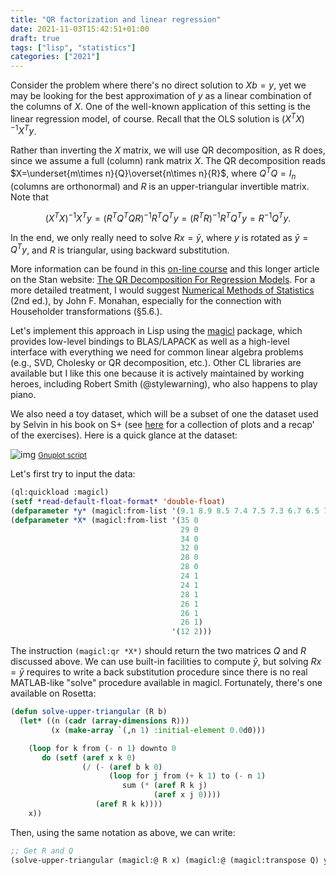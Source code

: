 ```yaml
---
title: "QR factorization and linear regression"
date: 2021-11-03T15:42:51+01:00
draft: true
tags: ["lisp", "statistics"]
categories: ["2021"]
---
```


Consider the problem where there's no direct solution to $Xb = y$, yet we may be looking for the best approximation of $y$ as a linear combination of the columns of $X$. One of the well-known application of this setting is the linear regression model, of course. Recall that the OLS solution is $\left(X^TX\right)^{-1}X^Ty$.

Rather than inverting the $X$ matrix, we will use QR decomposition, as R does, since we assume a full (column) rank matrix $X$. The QR decomposition reads $X=\underset{m\times n}{Q}\overset{n\times n}{R}$, where $Q^TQ=I_n$ (columns are orthonormal) and $R$ is an upper-triangular invertible matrix. Note that

$$ \left(X^TX\right)^{-1}X^Ty = \left(R^TQ^TQR\right)^{-1}R^TQ^Ty = \left(R^TR\right)^{-1}R^TQ^Ty = R^{-1}Q^Ty. $$

In the end, we only really need to solve $Rx = \bar y$, where $y$ is rotated as $\bar y = Q^Ty$, and $R$ is triangular, using backward substitution.

More information can be found in this [on-line course](https://inst.eecs.berkeley.edu/~ee127/sp21/livebook/l_ols_ls_def.html) and this longer article on the Stan website: [The QR Decomposition For Regression Models](https://mc-stan.org/users/documentation/case-studies/qr_regression.html). For a more detailed treatment, I would suggest [Numerical Methods of Statistics](https://www4.stat.ncsu.edu/~monahan/nmos2/toc.html) (2nd ed.), by John F. Monahan, especially for the connection with Householder transformations (§5.6.).

Let's implement this approach in Lisp using the [magicl](https://github.com/quil-lang/magicl) package, which provides low-level bindings to BLAS/LAPACK as well as a high-level interface with everything we need for common linear algebra problems (e.g., SVD, Cholesky or QR decomposition, etc.). Other CL libraries are available but I like this one because it is actively maintained by working heroes, including Robert Smith (@stylewarning), who also happens to play piano.

We also need a toy dataset, which will be a subset of one the dataset used by Selvin in his book on S+ (see [here](https://aliquote.org/pub/MABMUSPlus/) for a collection of plots and a recap' of the exercises). Here is a quick glance at the dataset:

![img](/img/selvin-reg.png)
<small>[Gnuplot script](/img/selvin-reg.gp)</small>

Let's first try to input the data:

```lisp
(ql:quickload :magicl)
(setf *read-default-float-format* 'double-float)
(defparameter *y* (magicl:from-list '(9.1 8.9 8.5 7.4 7.5 7.3 6.7 6.5 7.2 6.5 6.6 7.1) '(12 1)))
(defparameter *X* (magicl:from-list '(35 0
                                      29 0
                                      34 0
                                      32 0
                                      28 0
                                      28 0
                                      24 1
                                      24 1
                                      28 1
                                      26 1
                                      26 1
                                      26 1)
                                    '(12 2)))
```

The instruction `(magicl:qr *X*)` should return the two matrices $Q$ and $R$ discussed above. We can use built-in facilities to compute $\bar y$, but solving $Rx = \bar y$ requires to write a back substitution procedure since there is no real MATLAB-like "solve" procedure available in magicl. Fortunately, there's one available on Rosetta:

```lisp
(defun solve-upper-triangular (R b)
  (let* ((n (cadr (array-dimensions R)))
         (x (make-array `(,n 1) :initial-element 0.0d0)))

    (loop for k from (- n 1) downto 0
       do (setf (aref x k 0)
                (/ (- (aref b k 0)
                      (loop for j from (+ k 1) to (- n 1)
                         sum (* (aref R k j)
                                (aref x j 0))))
                   (aref R k k))))
    x))
```

Then, using the same notation as above, we can write:

```lisp
;; Get R and Q
(solve-upper-triangular (magicl:@ R x) (magicl:@ (magicl:transpose Q) y))
```

